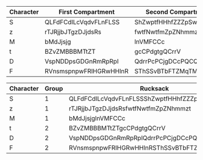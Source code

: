 | Character | First Compartment      | Second Compartment     |
| --------- | ---------------------- | ---------------------- |
| S         | QLFdFCdlLcVqdvFLnFLSS  | ShZwptfHHhfZZZpSwfmHp  |
| z         | rTJRjjbJTgzDJjdsRs     | fwtfNwtfmZpZNhmmzt     |
| M         | bMdJjsjg               | lnVMFCCc               |
| t         | BZvZMBBBMTtZT          | gcCPdgtgQCrrV          |
| D         | VspNDDpsGDGnRmRpRpl    | QdrrPcPCjgDCcPQCQQj    |
| F         | RVnsmspnpwFRlHGRwHHlnR | SThSSvBTbFTZMqTMZMTZFh |

| Character | Group | Rucksack                                     |
| --------- | ----- | -------------------------------------------- |
| S         | 1     | QLFdFCdlLcVqdvFLnFLSSShZwptfHHhfZZZpSwfmHp   |
| z         | 1     | rTJRjjbJTgzDJjdsRsfwtfNwtfmZpZNhmmzt         |
| M         | 1     | bMdJjsjglnVMFCCc                             |
| t         | 2     | BZvZMBBBMTtZTgcCPdgtgQCrrV                   |
| D         | 2     | VspNDDpsGDGnRmRpRplQdrrPcPCjgDCcPQCQQj       |
| F         | 2     | RVnsmspnpwFRlHGRwHHlnRSThSSvBTbFTZMqTMZMTZFh |
